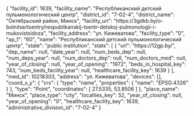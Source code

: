 {
    "facility_id": 1639,
    "facility_name": "Республиканский детский пульмонологический центр",
    "district_id": "7-02-4",
    "district_name": "Октябрьский район, Минск",
    "facility_url": "https:\/\/3gdkb.by\/o-bolnitse\/tsentry\/respublikanskij-tsentr-detskoj-pulmonologii-i-mukovistsidoza",
    "facility_address": "ул. Кижеватова",
    "facility_type": "0",
    "ap_1": "60",
    "name": "Республиканский детский пульмонологический центр",
    "state": "public institution",
    "stats": [
        {
            "url": "https:\/\/12gp.by\/",
            "dep_name": null,
            "date_year": null,
            "num_beds_dep": null,
            "num_deps_year": null,
            "num_doctors_dep": null,
            "num_doctors_med": null,
            "year_of_closing": null,
            "year_of_opening": "1972",
            "beds_in_hospital_key": 743,
            "num_beds_facility_year": null,
            "healthcare_facility_key": 1639
        }
    ],
    "med_id": 10218303,
    "address": "ул. Кижеватова",
    "devices": [],
    "coord_x_y": {
        "crs": {
            "type": "name",
            "properties": {
                "name": "EPSG:4326"
            }
        },
        "type": "Point",
        "coordinates": [
            27.5335,
            53.8506
        ]
    },
    "place_name": "Минск",
    "place_type": "city",
    "localties_key": 52,
    "year_of_closing": null,
    "year_of_opening": "0",
    "healthcare_facility_key": 1639,
    "administrative_division_id": "7-02-4"
}